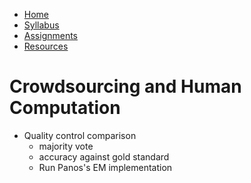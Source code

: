 <ul id="ProjectSubmenu">
    <li><a class="home" href="index.html" title="Home">Home</a></li>
    <li><a class="syllabus" href="syllabus.html" title="Syllabus">Syllabus</a></li>
    <li><a class="assignments" href="assignments.html" title="Assignments">Assignments</a></li>
    <li><a class="resources" href="resources.html" title="Resources">Resources</a></li>
</ul>

<link rel="stylesheet" type="text/css" href="stylesheet.css" />

# Crowdsourcing and Human Computation

- Quality control comparison 
	- majority vote
	- accuracy against gold standard
	- Run Panos's EM implementation



